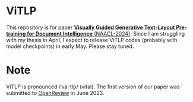 # ViTLP
This repository is for paper [**Visually Guided Generative Text-Layout Pre-training for Document Intelligence** (NAACL-2024)](https://arxiv.org/abs/2403.16516). Since I am struggling with my thesis in April, I expect to release ViTLP codes (probably with model checkpoints) in early May. Please stay tuned.


# Note
ViTLP is pronounced /ˈvai·tlp/ (vital). The first version of our paper was submitted to [OpenReview](https://openreview.net/forum?id=ARtBIBAmNR) in June 2023.
